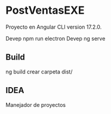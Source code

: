 # PostVentasEXE

Proyecto en Angular CLI version 17.2.0.

Devep  npm run electron
Devep  ng serve
## Build

ng build   crear carpeta dist/

## IDEA
Manejador de proyectos

